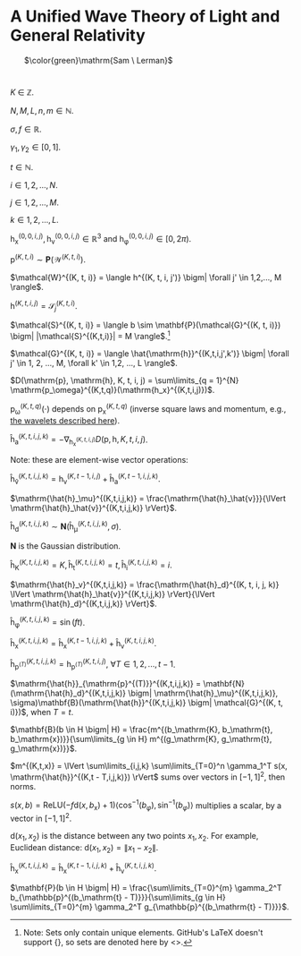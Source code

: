 # A Unified Wave Theory of Light and General Relativity

&ensp;&ensp;&ensp; $\color{green}\mathrm{Sam \ Lerman}$

#

$`K`$ $`\in`$ $`\mathbb{Z}`$. 

$`N, M, L, n, m \in \mathbb{N}`$. 

$`\sigma, f \in \mathbb{R}`$. 

$`\gamma_1, \gamma_2 \in [0, 1]`$.

$`t \in \mathbb{N}`$.

$`i \in 1, 2, ..., N`$.

$`j \in 1, 2, ..., M`$.

$`k \in 1,2, ..., L`$.

$`\mathrm{h_x}^{(0,0,i,j)}, \mathrm{h_v}^{(0,0,i,j)} \in \mathbb{R}^3`$ and $`\mathrm{h_\varphi}^{(0,0,i,j)} \in [0, 2\pi)`$.

$`\mathrm{p}^{(K, t, i)} \sim \mathbf{P}(\mathcal{W}^{(K, t, i)})`$.

$`\mathcal{W}^{(K, t, i)} = \langle h^{(K, t, i, j')} \bigm| \forall j' \in 1,2,..., M \rangle`$.

$`\mathrm{h}^{(K, t, i, j)} = \mathcal{S}_j^{(K, t, i)}`$.

$`\mathcal{S}^{(K, t, i)} = \langle b \sim \mathbf{P}(\mathcal{G}^{(K, t, i)}) \bigm| |\mathcal{S}^{(K,t,i)}| = M \rangle`$.[^1]

$`\mathcal{G}^{(K, t, i)} = \langle \hat{\mathrm{h}}^{(K,t,i,j',k')} \bigm| \forall j' \in 1, 2, ..., M, \forall k' \in 1,2, ..., L \rangle`$.

$`D(\mathrm{p}, \mathrm{h}, K, t, i, j) = \sum\limits_{q = 1}^{N} \mathrm{p_\omega}^{(K,t,q)}(\mathrm{h_x}^{(K,t,i,j)})`$.

$`\mathrm{p_\omega}^{(K,t,q)}(\cdot)`$ depends on $`\mathrm{p_x}^{(K,t,q)}`$ (inverse square laws and momentum, e.g., [the wavelets described here](https://github.com/animal-tree/Writing-stuff-2/blob/main/Theories/Bendy-Ball.md)). 

$`\mathrm{\hat{h}_a}^{(K,t,i,j,k)} = - \nabla_{\mathrm{h_x}^{(K,t,i,j)}} D(\mathrm{p}, \mathrm{h}, K, t, i, j)`$.

Note: these are element-wise vector operations:

$`\mathrm{\hat{h}_\hat{v}}^{(K, t, i, j, k)} = \mathrm{h_v}^{(K, t-1, i, j)} + \mathrm{\hat{h}_a}^{(K, t-1,i,j,k)}`$.

$`\mathrm{\hat{h}_\mu}^{(K,t,i,j,k)} = \frac{\mathrm{\hat{h}_\hat{v}}}{\lVert \mathrm{\hat{h}_\hat{v}}^{(K,t,i,j,k)} \rVert}`$.

$`\mathrm{\hat{h}_d}^{(K,t,i,j,k)} \sim \mathbf{N}(\mathrm{\hat{h}_\mu}^{(K,t,i,j,k)}, \sigma)`$.

$`\mathbf{N}`$ is the Gaussian distribution.

$`\mathrm{\hat{h}_K}^{(K,t,i,j,k)} = K, \mathrm{\hat{h}_t}^{(K,t,i,j,k)} = t, \mathrm{\hat{h}_i}^{(K,t,i,j,k)} = i`$.

$`\mathrm{\hat{h}_v}^{(K,t,i,j,k)} = \frac{\mathrm{\hat{h}_d}^{(K, t, i, j, k)} \lVert \mathrm{\hat{h}_\hat{v}}^{(K,t,i,j,k)} \rVert}{\lVert \mathrm{\hat{h}_d}^{(K,t,i,j,k)} \rVert}`$.

$`\mathrm{\hat{h}_\varphi}^{(K,t,i,j,k)} = \sin(ft)`$.

$`\mathrm{\hat{h}_x}^{(K,t,i,j,k)} = \mathrm{\hat{h}_x}^{(K,t-1,i,j,k)} + \mathrm{\hat{h}_v}^{(K,t,i,j,k)}`$.

$`\mathrm{\hat{h}}_{\mathrm{p}^{(T)}}^{(K,t,i,j,k)} = \mathrm{h}_{\mathrm{p}^{(T)}}^{(K,t,i,j)}, \ \forall T \in 1, 2, ..., t - 1`$.

$`\mathrm{\hat{h}}_{\mathrm{p}^{(T)}}^{(K,t,i,j,k)} = \mathbf{N}(\mathrm{\hat{h}_d}^{(K,t,i,j,k)} \bigm| \mathrm{\hat{h}_\mu}^{(K,t,i,j,k)}, \sigma)\mathbf{B}(\mathrm{\hat{h}}^{(K,t,i,j,k)} \bigm| \mathcal{G}^{(K, t, i)})`$, when $T = t$.

$`\mathbf{B}(b \in H \bigm| H) = \frac{m^{(b_\mathrm{K}, b_\mathrm{t}, b_\mathrm{x})}}{\sum\limits_{g \in H} m^{(g_\mathrm{K}, g_\mathrm{t}, g_\mathrm{x})}}`$.

$`m^{(K,t,x)} = \lVert \sum\limits_{i,j,k} \sum\limits_{T=0}^n \gamma_1^T s(x, \mathrm{\hat{h}}^{(K,t - T,i,j,k)}) \rVert`$ sums over vectors in $`[-1, 1]^2`$, then norms.

$`s(x,b) = \mathrm{ReLU}(-f \mathrm{d}(x, b_\mathrm{x}) + 1)\langle \cos^{-1}(b_\varphi), \sin^{-1}(b_\varphi) \rangle`$ multiplies a scalar, by a vector in $`[-1, 1]^2`$. 

$`\mathrm{d}(x_1, x_2)`$ is the distance between any two points $x_1, x_2$. For example, Euclidean distance: $`\mathrm{d}(x_1, x_2) = \lVert x_1 - x_2 \rVert`$.

$`\mathrm{\hat{h}_x}^{(K,t,i,j,k)} = \mathrm{\hat{h}_x}^{(K,t-1,i,j,k)} + \mathrm{\hat{h}_v}^{(K,t,i,j,k)}`$.

$`\mathbf{P}(b \in H \bigm| H) = \frac{\sum\limits_{T=0}^{m} \gamma_2^T b_{\mathbb{p}^{(b_\mathrm{t} - T)}}}{\sum\limits_{g \in H} \sum\limits_{T=0}^{m} \gamma_2^T g_{\mathbb{p}^{(b_\mathrm{t} - T)}}}`$.

[^1]: Note: Sets only contain unique elements. GitHub's LaTeX doesn't support {}, so sets are denoted here by <>.


